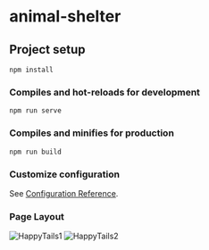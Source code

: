# animal-shelter

## Project setup
```
npm install
```

### Compiles and hot-reloads for development
```
npm run serve
```

### Compiles and minifies for production
```
npm run build
```

### Customize configuration
See [Configuration Reference](https://cli.vuejs.org/config/).

### Page Layout
![HappyTails1](https://user-images.githubusercontent.com/95474075/236550995-e5017eb1-71e5-4bca-ad2f-61b01f37cb02.jpg)
![HappyTails2](https://user-images.githubusercontent.com/95474075/236551024-96f04102-1c4e-4865-90a6-429d1d1f020f.jpg)
